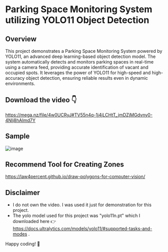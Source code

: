 # Parking Space Monitoring System utilizing YOLO11 Object Detection

## Overview
This project demonstrates a Parking Space Monitoring System powered by YOLO11, an advanced deep learning-based object detection model. The system automatically detects and monitors parking spaces in real-time using a camera feed, providing accurate identification of vacant and occupied spots. It leverages the power of YOLO11 for high-speed and high-accuracy object detection, ensuring reliable results even in dynamic environments.

## Download the video 👇
https://mega.nz/file/4w0UCRyJ#TV55n4q-1j4jLCHtT_jmDZjMGdvny0-4Nlj8hAImd7Y 

## Sample
![image](https://github.com/user-attachments/assets/520a6112-42c4-4885-ba5b-ce5062bf4eee)

## Recommend Tool for Creating Zones
https://law4percent.github.io/draw-polygons-for-computer-vision/

## Disclaimer
- I do not own the video. I was used it just for demonstration for this project.
- The yolo model used for this project was "yolo11n.pt" which I downloaded here 👉https://docs.ultralytics.com/models/yolo11/#supported-tasks-and-modes .

Happy coding! 💜
